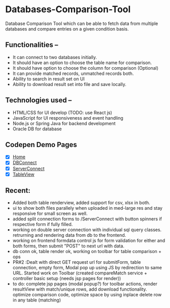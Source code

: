 # Databases-Comparison-Tool
  Database Comparison Tool which can be able to fetch data from multiple databases and compare entries on a given condition basis.
  
 ## Functionalities – 

- It can connect to two databases initially.
- It should have an option to choose the table name for comparison.
- It should have option to choose the column for comparison (Optional)
- It can provide matched records, unmatched records both.
- Ability to search in result set on UI
- Ability to download result set into file and save locally.


## Technologies used – 

- HTML/CSS for UI develop (TODO: use React js)
- JavaScript for UI responsiveness and event handling
- Node.js or Spring Java for backend development
- Oracle DB for database

## Codepen Demo Pages 
- [x] [Home](https://codepen.io/Ridevrutahc/pen/BaqjexW) 
- [x] [DBConnect](https://codepen.io/Ridevrutahc/pen/poxgGxV)
- [x] [ServerConnect](https://codepen.io/Ridevrutahc/pen/vYVGmyo)
- [x] [TableView](https://codepen.io/Ridevrutahc/pen/OJBNzeL)

## Recent: 
- Added both table renderview, added support for csv, xlsx in both.
- ui to show both files parallely when uploaded in med-large res and stay responsive for small screen as well.
- added split connection forms to /ServerConnect with button spinners if respective form if fully filled.
- working on double server connection with individual sql query classes. retrurning and rendering data from db to the frontend.
- working on frontend formdata control js for form validation for either and both forms, then submit "POST" to next url with data.
- db conn ok, table render ok, working on toolbar for table comparison + ops 
- PR#2 :Dealt with direct GET request url for submitForm, table connection, empty form, Modal pop up using JS by redirection to same URL. Started work on Toolbar (created compareMatch service + controller basic setup (needs jsp pages for render)) 
- to do: complete jsp pages (modal popup?) for toolbar actions, render resultView with match/unique rows, add download functionality. optimize comparison code, optimize space by using inplace delete row in any table (matching)
